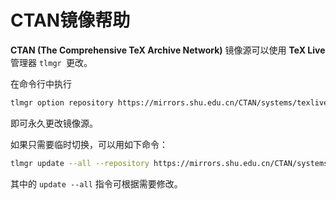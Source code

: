 #  CTAN镜像帮助

**CTAN (The Comprehensive TeX Archive Network)** 镜像源可以使用 **TeX Live** 管理器 `tlmgr `更改。

在命令行中执行

```bash
tlmgr option repository https://mirrors.shu.edu.cn/CTAN/systems/texlive/tlnet  
```

即可永久更改镜像源。

如果只需要临时切换，可以用如下命令：

```bash
tlmgr update --all --repository https://mirrors.shu.edu.cn/CTAN/systems/texlive/tlnet  
```

其中的 `update --all`  指令可根据需要修改。